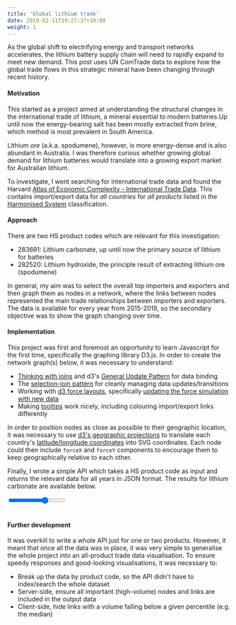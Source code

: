 ```yaml
---
title: 'Global lithium trade'
date: 2019-02-11T19:27:37+10:00
weight: 1
---
```


As the global shift to electrifying energy and transport networks accelerates, the lithium battery supply chain will need to rapidly expand to meet new demand. This post uses UN ComTrade data to explore how the global trade flows in this strategic mineral have been changing through recent history.

<!--more-->

#### Motivation
This started as a project aimed at understanding the structural changes in the international trade of lithium, a mineral essential to modern batteries.Up until now the energy-bearing salt has been mostly extracted from brine, which method is most prevalent in South America.

Lithium _ore_ (a.k.a. spodumene), however, is more energy-dense and is also abundant in Australia. I was therefore curious whether growing global demand for lithium batteries would translate into a growing export market for Australian lithium.

To investigate, I went searching for international trade data and found the Harvard [Atlas of Economic Complexity - International Trade Data](https://dataverse.harvard.edu/dataset.xhtml?persistentId=doi:10.7910/DVN/T4CHWJ). This contains import/export data for _all countries_ for _all products_ listed in the [Harmonised System](https://unstats.un.org/unsd/tradekb/Knowledgebase/Harmonized-Commodity-Description-and-Coding-Systems-HS) classification.

#### Approach
There are two HS product codes which are relevant for this investigation:
- 283691: Lithium carbonate, up until now the primary source of lithium for batteries
- 282520: Lithium hydroxide, the principle result of extracting lithium ore (spodumene)

In general, my aim was to select the overall top importers and exporters and then graph them as nodes in a network, where the links between nodes represented the main trade relationships between importers and exporters. The data is available for every year from 2015-2019, so the secondary objective was to show the graph changing over time.

#### Implementation
This project was first and foremost an opportunity to learn Javascript for the first time, specifically the graphing library D3.js. In order to create the network graph(s) below, it was necessary to understand:
- [Thinking with joins](https://bost.ocks.org/mike/join/) and d3's [General Update Pattern](https://bl.ocks.org/mbostock/3808234) for data binding
- The [selection-join pattern](https://observablehq.com/@d3/selection-join) for cleanly managing data updates/transitions
- Working with [d3 force layouts](https://github.com/d3/d3-force), specifically [updating the force simulation with new data](https://stackoverflow.com/questions/57277281/d3-how-to-update-force-simulation-when-data-values-change)
- Making [tooltips](https://www.d3-graph-gallery.com/graph/bubblemap_tooltip.html) work nicely, including colouring import/export links differently

In order to position nodes as close as possible to their geographic location, it was necessary to use [d3's geographic projections](https://github.com/d3/d3-geo/blob/main/README.md) to translate each country's [latitude/longitude coordinates](https://developers.google.com/public-data/docs/canonical/countries_csv) into SVG coordinates. Each node could then include `forceX` and `forceY` components to encourage them to keep geographically relative to each other.

Finally, I wrote a simple API which takes a HS product code as input and returns the relevant data for all years in JSON format. The results for lithium carbonate are available below.

<!-- Load d3.js -->
<script src="https://cdnjs.cloudflare.com/ajax/libs/d3/5.15.0/d3.js"></script>
<!-- Prepare a div -->
<!-- <div>
    <table><tr>
    <td>
    <label class='toggle'>
        <input type='checkbox', id='li-trade-type-input'>
        <span class='toggle-slider' id='li-trade-type-slider'></span>
    </label>
    </td>
    <td>
    <input type='range', id='li-trade-year-input', min='2015', max='2018', step='1'>
    li-trade-network.js also handles updating the displayed year
    <div id='li-trade-year-input-display'></div>
    </td>
    </tr></table>
</div> -->
<div>
    <input type='range', id='li-trade-year-input', min='2015', max='2018', step='1'>
    <div id='li-trade-year-input-display'></div>
</div>
<div id='li-trade-fig'></div>

<!-- Populate div -->
<script src="/scripts/li-trade-network.js"></script><br>

#### Further development
It was overkill to write a whole API just for one or two products. However, it meant that once all the data was in place, it was very simple to generalise the whole project into an all-product trade data visualisation. To ensure speedy responses and good-looking visualisations, it was necessary to:

- Break up the data by product code, so the API didn't have to index/search the whole dataset
- Server-side, ensure all important (high-volume) nodes and links are included in the output data
- Client-side, hide links with a volume falling below a given percentile (e.g. the median)